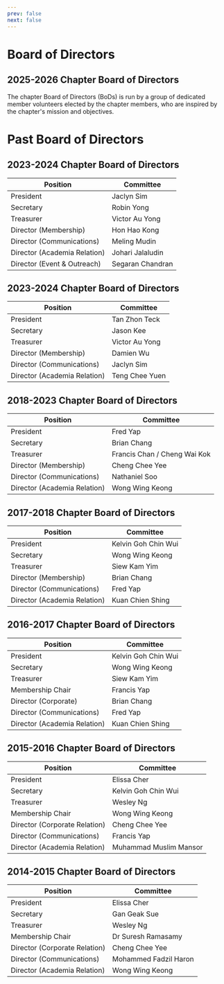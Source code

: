 ```yaml
---
prev: false
next: false
---
```


<script setup>
import { VPTeamMembers } from 'vitepress/theme'

const members = [
  {
    avatar: 'https://raw.githubusercontent.com/rethinksec/isc2my_chapter/refs/heads/main/home/president.png',
    name: 'Ts. Tan Zhon Teck',
    title: 'President',
    links: [
      { icon: 'linkedin', link: 'https://www.linkedin.com/in/zhontecktan' }
    ]
  },
  {
    avatar: 'https://raw.githubusercontent.com/rethinksec/isc2my_chapter/refs/heads/main/home/secretary.png',
    name: 'Robin Yong',
    title: 'Secretary',
    links: [
      { icon: 'linkedin', link: 'https://www.linkedin.com/in/robinyong' }
    ]
  },
  {
    avatar: 'https://raw.githubusercontent.com/rethinksec/isc2my_chapter/refs/heads/main/home/treasurer.png',
    name: 'Arimi K',
    title: 'Treasurer',
    links: [
      { icon: 'linkedin', link: 'https://www.linkedin.com/in/arimi-k-612566a4' }
    ]
  },
  {
    avatar: 'https://raw.githubusercontent.com/rethinksec/isc2my_chapter/refs/heads/main/home/director-membership.png',
    name: 'Khairul Naim',
    title: 'Membership Director',
    links: [
      { icon: 'linkedin', link: 'https://www.linkedin.com/in/khairulnaim-cybersecuritystrategist' }
    ]
  },
  {
    avatar: 'https://raw.githubusercontent.com/rethinksec/isc2my_chapter/refs/heads/main/home/director-events.png',
    name: 'Segaran Chandran',
    title: 'Director (Events)',
    links: [
      { icon: 'linkedin', link: 'https://www.linkedin.com/in/segaran-chandran-a4547566' }
    ]
  },
  {
    avatar: 'https://raw.githubusercontent.com/rethinksec/isc2my_chapter/refs/heads/main/home/director-communications.png',
    name: 'Tony Chong',
    title: 'Director (Communication)',
    links: [
      { icon: 'linkedin', link: 'https://www.linkedin.com/in/tonyc86' }
    ]
  },
  {
    avatar: 'https://raw.githubusercontent.com/rethinksec/isc2my_chapter/refs/heads/main/home/director-academia.png',
    name: 'Ahmad Fuad',
    title: 'Director (Academia Relation)',
    links: [
      { icon: 'linkedin', link: 'https://www.linkedin.com/in/ahmad-fuad-kamarazaman-6b66a169' }
    ]
  },
  {
    avatar: 'https://raw.githubusercontent.com/rethinksec/isc2my_chapter/refs/heads/main/home/director-volunteer.png',
    name: 'Ng Tuck Bin',
    title: 'Director (Volunteer & Outreach)',
    links: [
      { icon: 'linkedin', link: 'https://www.linkedin.com/in/tuckbin' }
    ]
  },
]
</script>

# Board of Directors

## 2025-2026 Chapter Board of Directors
The chapter Board of Directors (BoDs) is run by a group of dedicated member volunteers elected by the chapter members, who are inspired by the chapter's mission and objectives.
<VPTeamMembers size="small" :members="members" />

# Past Board of Directors
## 2023-2024 Chapter Board of Directors
| Position                     | Committee        |
| ---------------------------- | ---------------- |
| President                    | Jaclyn Sim       |
| Secretary                    | Robin Yong       |
| Treasurer                    | Victor Au Yong   |
| Director (Membership)        | Hon Hao Kong     |
| Director (Communications)    | Meling Mudin     |
| Director (Academia Relation) | Johari Jalaludin |
| Director (Event & Outreach)  | Segaran Chandran |

## 2023-2024 Chapter Board of Directors
| Position                     | Committee      |
| ---------------------------- | -------------- |
| President                    | Tan Zhon Teck  |
| Secretary                    | Jason Kee      |
| Treasurer                    | Victor Au Yong |
| Director (Membership)        | Damien Wu      |
| Director (Communications)    | Jaclyn Sim     |
| Director (Academia Relation) | Teng Chee Yuen |

## 2018-2023 Chapter Board of Directors
| Position                     | Committee                    |
| ---------------------------- | ---------------------------- |
| President                    | Fred Yap                     |
| Secretary                    | Brian Chang                  |
| Treasurer                    | Francis Chan / Cheng Wai Kok |
| Director (Membership)        | Cheng Chee Yee               |
| Director (Communications)    | Nathaniel Soo                |
| Director (Academia Relation) | Wong Wing Keong              |

## 2017-2018 Chapter Board of Directors
| Position                     | Committee           |
| ---------------------------- | ------------------- |
| President                    | Kelvin Goh Chin Wui |
| Secretary                    | Wong Wing Keong     |
| Treasurer                    | Siew Kam Yim        |
| Director (Membership)        | Brian Chang         |
| Director (Communications)    | Fred Yap            |
| Director (Academia Relation) | Kuan Chien Shing    |

## 2016-2017 Chapter Board of Directors
| Position                     | Committee           |
| ---------------------------- | ------------------- |
| President                    | Kelvin Goh Chin Wui |
| Secretary                    | Wong Wing Keong     |
| Treasurer                    | Siew Kam Yim        |
| Membership Chair             | Francis Yap         |
| Director (Corporate)         | Brian Chang         |
| Director (Communications)    | Fred Yap            |
| Director (Academia Relation) | Kuan Chien Shing    |

## 2015-2016 Chapter Board of Directors
| Position                      | Committee              |
| ----------------------------- | ---------------------- |
| President                     | Elissa Cher            |
| Secretary                     | Kelvin Goh Chin Wui    |
| Treasurer                     | Wesley Ng              |
| Membership Chair              | Wong Wing Keong        |
| Director (Corporate Relation) | Cheng Chee Yee         |
| Director (Communications)     | Francis Yap            |
| Director (Academia Relation)  | Muhammad Muslim Mansor |

## 2014-2015 Chapter Board of Directors
| Position                      | Committee             |
| ----------------------------- | --------------------- |
| President                     | Elissa Cher           |
| Secretary                     | Gan Geak Sue          |
| Treasurer                     | Wesley Ng             |
| Membership Chair              | Dr Suresh Ramasamy    |
| Director (Corporate Relation) | Cheng Chee Yee        |
| Director (Communications)     | Mohammed Fadzil Haron |
| Director (Academia Relation)  | Wong Wing Keong       |
